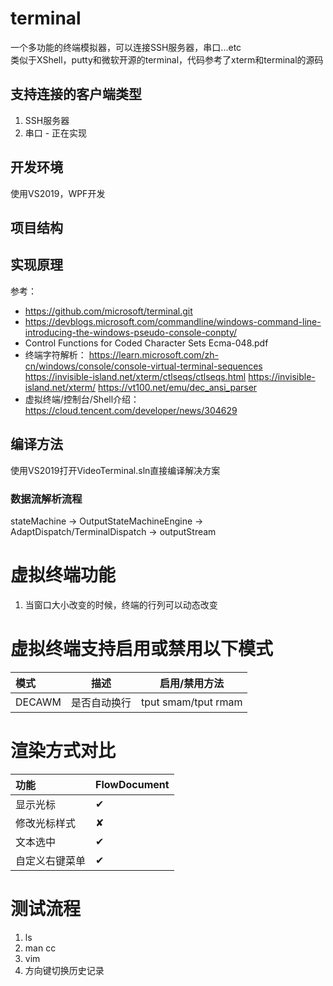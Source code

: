 
# terminal

一个多功能的终端模拟器，可以连接SSH服务器，串口...etc  
类似于XShell，putty和微软开源的terminal，代码参考了xterm和terminal的源码  

## 支持连接的客户端类型
1. SSH服务器
2. 串口 - 正在实现

## 开发环境
使用VS2019，WPF开发

## 项目结构

## 实现原理
参考：  
* https://github.com/microsoft/terminal.git
* https://devblogs.microsoft.com/commandline/windows-command-line-introducing-the-windows-pseudo-console-conpty/
* Control Functions for Coded Character Sets Ecma-048.pdf
* 终端字符解析：
https://learn.microsoft.com/zh-cn/windows/console/console-virtual-terminal-sequences
https://invisible-island.net/xterm/ctlseqs/ctlseqs.html
https://invisible-island.net/xterm/
https://vt100.net/emu/dec_ansi_parser
* 虚拟终端/控制台/Shell介绍：https://cloud.tencent.com/developer/news/304629





## 编译方法
使用VS2019打开VideoTerminal.sln直接编译解决方案

### 数据流解析流程
stateMachine -> OutputStateMachineEngine -> AdaptDispatch/TerminalDispatch -> outputStream


# 虚拟终端功能
1. 当窗口大小改变的时候，终端的行列可以动态改变


# 虚拟终端支持启用或禁用以下模式
| 模式 | 描述 | 启用/禁用方法 |
| :--- | ---------------|---|
| DECAWM | 是否自动换行 |tput smam/tput rmam|


# 渲染方式对比
| 功能 | FlowDocument |
| :--- | ---------------|
| 显示光标        | &#10004; |
| 修改光标样式    | &#10008; |
| 文本选中    | &#10004; |
| 自定义右键菜单    | &#10004; |




# 测试流程
1. ls
2. man cc
3. vim
4. 方向键切换历史记录





